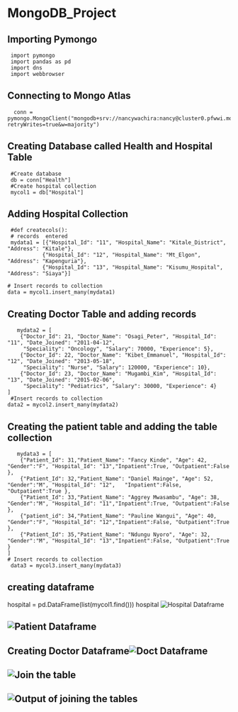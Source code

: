 # MongoDB_Project
## Importing Pymongo
     import pymongo
     import pandas as pd
     import dns
     import webbrowser
## Connecting to Mongo Atlas
      conn = pymongo.MongoClient("mongodb+srv://nancywachira:nancy@cluster0.pfwwi.mongodb.net/myFirstDatabase?retryWrites=true&w=majority")
## Creating Database called Health and Hospital Table
     #Create database
     db = conn["Health"]
     #Create hospital collection
     mycol1 = db["Hospital"]
 ## Adding Hospital Collection
     #def createcols():
     # records  entered
     mydata1 = [{"Hospital_Id": "11", "Hospital_Name": "Kitale_District", "Address": "Kitale"},
               {"Hospital_Id": "12", "Hospital_Name": "Mt_Elgon", "Address": "Kapenguria"},
               {"Hospital_Id": "13", "Hospital_Name": "Kisumu_Hospital", "Address": "Siaya"}]
    
    # Insert records to collection
    data = mycol1.insert_many(mydata1)
  ## Creating Doctor Table and adding records 
       mydata2 = [
        {"Doctor_Id": 21, "Doctor_Name": "Osagi_Peter", "Hospital_Id": "11", "Date_Joined": "2011-04-12",
         "Speciality": "Oncology", "Salary": 70000, "Experience": 5},
        {"Doctor_Id": 22, "Doctor_Name": "Kibet_Emmanuel", "Hospital_Id": "12", "Date_Joined": "2013-05-18",
         "Speciality": "Nurse", "Salary": 120000, "Experience": 10},
        {"Doctor_Id": 23, "Doctor_Name": "Mugambi_Kim", "Hospital_Id": "13", "Date_Joined": "2015-02-06",
         "Speciality": "Pediatrics", "Salary": 30000, "Experience": 4}
    ]
     #Insert records to collection    
    data2 = mycol2.insert_many(mydata2)
    
## Creating the patient table and adding the table collection

       mydata3 = [
        {"Patient_Id": 31,"Patient_Name": "Fancy Kinde", "Age": 42, "Gender":"F", "Hospital_Id": "13","Inpatient":True, "Outpatient":False },
        {"Patient_Id": 32,"Patient_Name": "Daniel Mainge", "Age": 52, "Gender":"M", "Hospital_Id": "12",   "Inpatient":False, "Outpatient":True },
        {"Patient_Id": 33,"Patient_Name": "Aggrey Mwasambu", "Age": 38, "Gender":"M", "Hospital_Id": "11","Inpatient":True, "Outpatient":False },
        {"patient_id": 34,"Patient_Name": "Pauline Wangui", "Age": 40, "Gender":"F", "Hospital_Id": "12","Inpatient":False, "Outpatient":True },
        {"Patient_Id": 35,"Patient_Name": "Ndungu Nyoro", "Age": 32, "Gender":"M", "Hospital_Id": "13","Inpatient":False, "Outpatient":True }
    ]
    # Insert records to collection
     data3 = mycol3.insert_many(mydata3)
    
 ## creating dataframe
hospital = pd.DataFrame(list(mycol1.find()))
hospital
![Hospital Dataframe](https://user-images.githubusercontent.com/75600702/114001177-126f4180-9832-11eb-9e95-b7768e5beb07.PNG)

## ![Patient Dataframe](https://user-images.githubusercontent.com/75600702/114002170-046df080-9833-11eb-8407-6282465b8622.PNG)

## Creating Doctor Dataframe![Doct Dataframe](https://user-images.githubusercontent.com/75600702/114001479-5a8e6400-9832-11eb-8d44-fa37d044c983.PNG)


## ![Join the table](https://user-images.githubusercontent.com/75600702/114002026-e0aaaa80-9832-11eb-8000-cd50d2043c6d.PNG)
 ## ![Output of joining the tables](https://user-images.githubusercontent.com/75600702/114002445-4139e780-9833-11eb-9a4a-ec9d505c361e.PNG)
